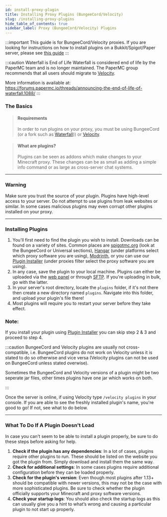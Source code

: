 ```yaml
---
id: install-proxy-plugin
title: Installing Proxy Plugins (BungeeCord/Velocity)
slug: /installing-proxy-plugins
hide_table_of_contents: true
sidebar_label: Proxy (BungeeCord/Velocity) Plugins
---
```


:::important
This guide is for BungeeCord/Velocity proxies. If you are looking for instructions on how to install plugins on a Bukkit/Spigot/Paper server, please see [this guide](installing-plugins.md)
:::

:::caution Waterfall is End of Life
Waterfall is considered end of life by the PaperMC team and is no longer maintained.
The PaperMC group recommends that all users should migrate to [Velocity](/velocity).

More information is available at: https://forums.papermc.io/threads/announcing-the-end-of-life-of-waterfall.1088/
:::

### The Basics



> #### Requirements
> 
> In order to run plugins on your proxy, you must be using BungeeCord (or a fork such as [Waterfall](/waterfall))) or [Velocity](/velocity).

> #### What are plugins?
>
> Plugins can be seen as addons which make changes to your Minecraft proxy. These changes can be as small as adding a simple info command or as large as cross-server chat systems. 

---

### Warning

Make sure you trust the source of your plugin. Plugins have high-level access to your server. Do not attempt to use plugins from leak websites or similar. In some cases malicious plugins may even corrupt other plugins installed on your proxy. 

---

### Installing Plugins

1. You'll first need to find the plugin you wish to install. Downloads can be found on a variety of sites. Common places are [spigotmc.org](https://spigotmc.org/resources) (look at the BungeeCord or Universal sections), [Hangar](https://hangar.papermc.io/) (under platforms select which proxy software you are using), [Modrinth](https://modrinth.com/plugins), or you can use our [Plugin Installer](https://panel.atbphosting.com) (under proxies filter select the proxy software you are using).
2. In any case, save the plugin to your local machine. Plugins can either be uploaded via the [web panel](https://panel.atbphosting.com) or through [SFTP](../using_the_panel/sftp.md). If you're uploading in bulk, go with the latter.
3. In your server's root directory, locate the `plugins` folder, if it's not there then create a new directory named `plugins`. Navigate into this folder, and upload your plugin's file there!
4. Most plugins will require you to restart your server before they take effect.
### Note:
If you install your plugin using [Plugin Installer](https://panel.atbphosting.com) you can skip step 2 & 3 and proceed to step 4.

:::caution
BungeeCord and Velocity plugins are usually not cross-compatible, i.e. BungeeCord plugins do not work on Velocity unless it is stated to do so otherwise and vice versa (Velocity plugins can not be used on BungeeCord unless stated overwise).

Sometimes the BungeeCord and Velocity versions of a plugin might be two seperate jar files, other times plugins have one jar which works on both.

:::

Once the server is online, if using Velocity type `/velocity plugins` in your console. If you are able to see the freshly installed plugin's name, you're good to go! If not, see what to do below.

---

### What To Do If A Plugin Doesn't Load

In case you can't seem to be able to install a plugin properly, be sure to do these steps before asking for help.

1. **Check if the plugin has any dependencies**: In a lot of cases, plugins require other plugins to run. These should be listed on the website you got the plugin from. Simply download and install them the same way.
2. **Check for additional settings**: In some cases plugins require additional configuration before they can be loaded properly.
3. **Check for the plugin's version**: Even though most plugins after 1.13+ should be compatible with newer versions, this may not be the case with more sophisticated plugins. Be sure to check whether the plugin officially supports your Minecraft and proxy software versions.
4. **Check your startup logs**: You should also check the startup logs as this can usually give you a hint to what’s wrong and causing a particular plugin to not start up properly. 
